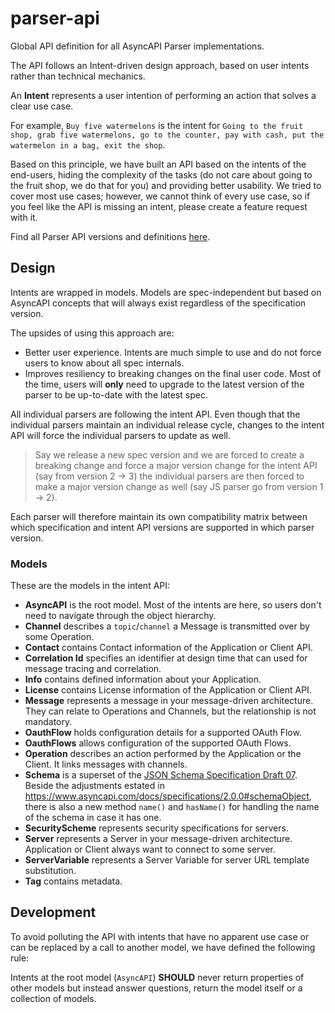 # parser-api
Global API definition for all AsyncAPI Parser implementations.

The API follows an Intent-driven design approach, based on user intents rather than technical mechanics.

An **Intent** represents a user intention of performing an action that solves a clear use case. 

For example, `Buy five watermelons` is the intent for `Going to the fruit shop, grab five watermelons, go to the counter, pay with cash, put the watermelon in a bag, exit the shop`.

Based on this principle, we have built an API based on the intents of the end-users, hiding the complexity of the tasks (do not care about going to the fruit shop, we do that for you) and providing better usability.
We tried to cover most use cases; however, we cannot think of every use case, so if you feel like the API is missing an intent, please create a feature request with it.

Find all Parser API versions and definitions [here](docs).

## Design

Intents are wrapped in models. Models are spec-independent but based on AsyncAPI concepts that will always exist regardless of the specification version. 

The upsides of using this approach are:
- Better user experience. Intents are much simple to use and do not force users to know about all spec internals.
- Improves resiliency to breaking changes on the final user code. Most of the time, users will **only** need to upgrade to the latest version of the parser to be up-to-date with the latest spec.

All individual parsers are following the intent API. Even though that the individual parsers maintain an individual release cycle, changes to the intent API will force the individual parsers to update as well.
> Say we release a new spec version and we are forced to create a breaking change and force a major version change for the intent API (say from version 2 -> 3) the individual parsers are then forced to make a major version change as well (say JS parser go from version 1 -> 2).

Each parser will therefore maintain its own compatibility matrix between which specification and intent API versions are supported in which parser version.

### Models 

These are the models in the intent API:
- **AsyncAPI** is the root model. Most of the intents are here, so users don't need to navigate through the object hierarchy.
- **Channel** describes a `topic`/`channel` a Message is transmitted over by some Operation.
- **Contact** contains Contact information of the Application or Client API.
- **Correlation Id** specifies an identifier at design time that can used for message tracing and correlation.
- **Info** contains defined information about your Application.
- **License** contains License information of the Application or Client API.
- **Message** represents a message in your message-driven architecture. They can relate to Operations and Channels, but the relationship is not mandatory. 
- **OauthFlow** holds configuration details for a supported OAuth Flow.
- **OauthFlows** allows configuration of the supported OAuth Flows.
- **Operation** describes an action performed by the Application or the Client. It links messages with channels.
- **Schema** is a superset of the [JSON Schema Specification Draft 07](https://json-schema.org/understanding-json-schema/basics.html). Beside the adjustments estated in https://www.asyncapi.com/docs/specifications/2.0.0#schemaObject, there is also a new method `name()` and `hasName()` for handling the name of the schema in case it has one.
- **SecurityScheme** represents security specifications for servers.
- **Server** represents a Server in your message-driven architecture. Application or Client always want to connect to some server.
- **ServerVariable** represents a Server Variable for server URL template substitution.
- **Tag** contains metadata.

## Development
To avoid polluting the API with intents that have no apparent use case or can be replaced by a call to another model, we have defined the following rule:

Intents at the root model (`AsyncAPI`) **SHOULD** never return properties of other models but instead answer questions, return the model itself or a collection of models.
